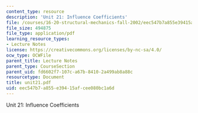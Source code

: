 ```yaml
---
content_type: resource
description: 'Unit 21: Influence Coefficients'
file: /courses/16-20-structural-mechanics-fall-2002/eec547b7a855e39415afcee080bc1a6d_unit21.pdf
file_size: 494875
file_type: application/pdf
learning_resource_types:
- Lecture Notes
license: https://creativecommons.org/licenses/by-nc-sa/4.0/
ocw_type: OCWFile
parent_title: Lecture Notes
parent_type: CourseSection
parent_uid: fd6602f7-107c-a67b-8410-2a499ab8a88c
resourcetype: Document
title: unit21.pdf
uid: eec547b7-a855-e394-15af-cee080bc1a6d
---
```

Unit 21: Influence Coefficients